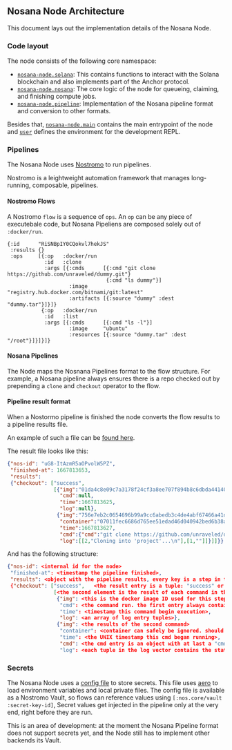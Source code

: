 ## Nosana Node Architecture

This document lays out the implementation details of the Nosana Node.

### Code layout

The node consists of the following core namespace:

- [`nosana-node.solana`](../src/nosana_node/solana.clj): This contains functions to interact with the Solana blockchain and also implements part of the Anchor protocol.
- [`nosana-node.nosana`](../src/nosana_node/nosana.clj): The core logic of the node for queueing, claiming, and finishing compute jobs.
- [`nosana-node.pipeline`](../src/nosana_node/pipeline.clj): Implementation of the Nosana pipeline format and conversion to other formats.

Besides that, [`nosana-node.main`](../src/nosana_node/main.clj) contains the main entrypoint of the node and [`user`](../dev/src/user.clj) defines the environment for the development REPL.

### Pipelines

The Nosana Node uses [Nostromo](https://github.com/nosana-ci/nostromo) to run pipelines.

Nostromo is a leightweight automation framework that manages long-running, composable, pipelines.

#### Nostromo Flows

A Nostromo `flow` is a sequence of `ops`.
An `op` can be any piece of executebale code, but Nosana Pipeliens are composed solely out of `:docker/run`.

```
{:id      "RiSNBpIY0CQokvl7hekJS"
 :results {}
 :ops     [{:op   :docker/run
            :id   :clone
            :args [{:cmds      [{:cmd "git clone https://github.com/unraveled/dummy.git"}
                                {:cmd "ls dummy"}]
                    :image     "registry.hub.docker.com/bitnami/git:latest"
                    :artifacts [{:source "dummy" :dest "dummy.tar"}]}]}
           {:op   :docker/run
            :id   :list
            :args [{:cmds      [{:cmd "ls -l"}]
                    :image     "ubuntu"
                    :resources [{:source "dummy.tar" :dest "/root"}]}]}]}
```

#### Nosana Pipelines

The Node maps the Nosnana Pipelines format to the flow structure.
For example, a Nosana pipeline always ensures there is a repo checked out by prepending a `clone` and `checkout` operator to the flow.

#### Pipeline result format

When a Nostormo pipeline is finished the node converts the flow results to a pipeline results file.

An example of such a file can be [found here](https://nosana.mypinata.cloud/ipfs/QmSrVUQviKqooVxxovEqK9ZNhGuDW1ygErjV6TKb8ieaTh).

The result file looks like this:

```json
{"nos-id": "uG8-ItAzmR5aOPvolW5PZ",
 "finished-at": 1667813653,
 "results":
 {"checkout": ["success",
               [{"img":"01da4c8e09c7a3178f24cf3a8ee707f894b8c6dbda441404e60805b936aea53e",
                 "cmd":null,
                 "time":1667813625,
                 "log":null},
                {"img":"756e7eb2c0654696b99a9cc6abedb3c4de4abf67466a41dc17d9fdcb3c38cd6c",
                 "container":"07011fec6686d765ee51edad46d040942bed6b38ac66dc523ba929bbb378e7d8",
                 "time":1667813627,
                 "cmd":{"cmd":"git clone https://github.com/unraveled/dummy.git project"},
                 "log":[[2,"Cloning into 'project'...\n"],[1,""]]}]]}}
```

And has the following structure:

```json
{"nos-id": <internal id for the node>
 "finished-at": <timestamp the pipeline finished>,
 "results": <object with the pipeline results, every key is a step in the pipeline, this is unordered>
 {"checkout": ["success",   <the result entry is a tuple: "success" or "pipeline-failed">
               [<the second element is the result of each command in this step>
                {"img": <this is the docker image ID used for this step. this can safely be ignored>
                 "cmd": <the command run. the first entry always contains the "bootstrap" docker image and `null` cmd and log>
                 "time": <timestamp this command begin execution>,
                 "log": <an array of log entry tuples>},
                {"img": <the results of the second command>
                 "container": <container can safely be ignored. should it be removed from results?>
                 "time": <the UNIX timestamp this cmd began running>,
                 "cmd": <the cmd entry is an object with at last a "cmd" entry>
                 "log": <each tuple in the log vector contains the status code (1=STDOUT, 2=STDERR) and the log value>}]]}}
```

### Secrets

The Nosana Node uses a [config file](../resources/config.edn) to store secrets.
This file uses [aero](https://github.com/juxt/aero) to load environment variables and local private files.
The config file is available as a Nostromo Vault, so flows can reference values using `[:nos.core/vault :secret-key-id]`,
Secret values get injected in the pipeline only at the very end, right before they are run.

This is an area of development:
at the moment the Nosana Pipeline format does not support secrets yet, and the Node still has to implement other backends its Vault.
